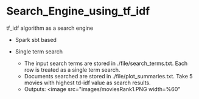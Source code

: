 # Search_Engine_using_tf_idf
tf_idf algorithm as a search engine

* Spark sbt based

* Single term search
  * The input search terms are stored in ./file/search_terms.txt. Each row is treated as a single term search.
  * Documents searched are stored in ./file/plot_summaries.txt. Take 5 movies with highest td-idf value as search results.
  * Outputs:
  <image src="images/moviesRank1.PNG width=%60"
  
